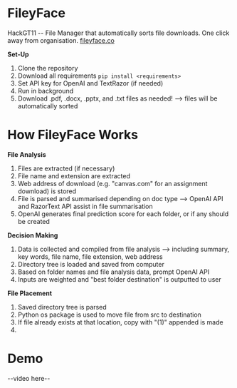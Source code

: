 # FileyFace
HackGT11 -- File Manager that automatically sorts file downloads. One click away from organisation.
[fileyface.co](fileyface.co)

**Set-Up**
1. Clone the repository
2. Download all requirements ``` pip install <requirements> ```
3. Set API key for OpenAI and TextRazor (if needed)
4. Run in background
5. Download .pdf, .docx, .pptx, and .txt files as needed!
   --> files will be automatically sorted

# How FileyFace Works
**File Analysis**
1. Files are extracted (if necessary)
2. File name and extension are extracted
3. Web address of download (e.g. "canvas.com" for an assignment download) is stored
4. File is parsed and summarised depending on doc type
   --> OpenAI API and RazorText API assist in file summarisation
5. OpenAI generates final prediction score for each folder, or if any should be created

**Decision Making**
1. Data is collected and compiled from file analysis
   --> including summary, key words, file name, file extension, web address
2. Directory tree is loaded and saved from computer
3. Based on folder names and file analysis data, prompt OpenAI API
4. Inputs are weighted and "best folder destination" is outputted to user

**File Placement**
1. Saved directory tree is parsed
2. Python os package is used to move file from src to destination
3. If file already exists at that location, copy with "(1)" appended is made
4. 

# Demo
--video here--
